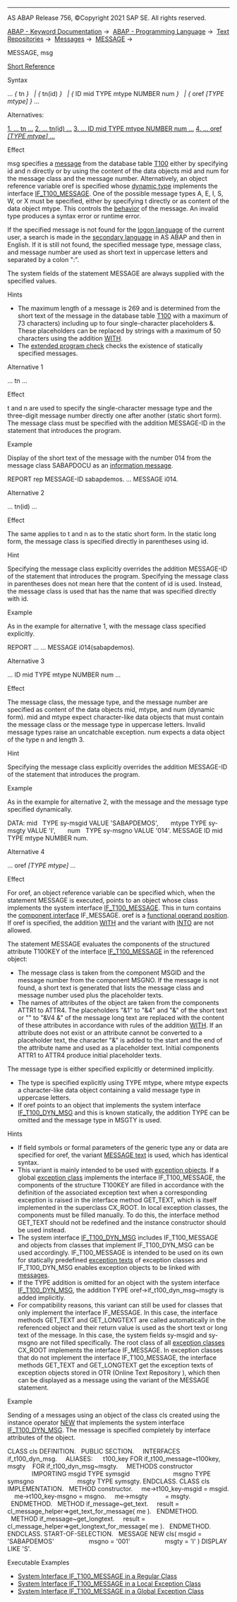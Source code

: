   

* * *

AS ABAP Release 756, ©Copyright 2021 SAP SE. All rights reserved.

[ABAP - Keyword Documentation](javascript:call_link\('abenabap.htm'\)) →  [ABAP - Programming Language](javascript:call_link\('abenabap_reference.htm'\)) →  [Text Repositories](javascript:call_link\('abenabap_texts.htm'\)) →  [Messages](javascript:call_link\('abenabap_messages.htm'\)) →  [MESSAGE](javascript:call_link\('abapmessage.htm'\)) → 

MESSAGE, msg

[Short Reference](javascript:call_link\('abapmessage_shortref.htm'\))

Syntax

... *{* tn *}*
  *|* *{* tn(id) *}*
  *|* *{* ID mid TYPE mtype NUMBER num *}*
  *|* *{* oref *\[*TYPE mtype*\]* *}* ...

Alternatives:

[1\. ... tn ...](#!ABAP_ALTERNATIVE_1@1@)
[2\. ... tn(id) ...](#!ABAP_ALTERNATIVE_2@2@)
[3\. ... ID mid TYPE mtype NUMBER num ...](#!ABAP_ALTERNATIVE_3@3@)
[4\. ... oref *\[*TYPE mtype*\]* ...](#!ABAP_ALTERNATIVE_4@4@)

Effect

msg specifies a [message](javascript:call_link\('abenmessage_glosry.htm'\) "Glossary Entry") from the database table [T100](javascript:call_link\('abenabap_messages_storing.htm'\)) either by specifying id and n directly or by using the content of the data objects mid and num for the message class and the message number. Alternatively, an object reference variable oref is specified whose [dynamic type](javascript:call_link\('abendynamic_type_glosry.htm'\) "Glossary Entry") implements the interface [IF\_T100\_MESSAGE](javascript:call_link\('abenif_t100_message.htm'\)). One of the possible message types A, E, I, S, W, or X must be specified, either by specifying t directly or as content of the data object mtype. This controls the [behavior](javascript:call_link\('abenabap_messages_types.htm'\)) of the message. An invalid type produces a syntax error or runtime error.

If the specified message is not found for the [logon language](javascript:call_link\('abenlogon_language_glosry.htm'\) "Glossary Entry") of the current user, a search is made in the [secondary language](javascript:call_link\('abensecondary_language_glosry.htm'\) "Glossary Entry") in AS ABAP and then in English. If it is still not found, the specified message type, message class, and message number are used as short text in uppercase letters and separated by a colon ":".

The system fields of the statement MESSAGE are always supplied with the specified values.

Hints

-   The maximum length of a message is 269 and is determined from the short text of the message in the database table [T100](javascript:call_link\('abenabap_messages_storing.htm'\)) with a maximum of 73 characters) including up to four single-character placeholders &. These placeholders can be replaced by strings with a maximum of 50 characters using the addition [WITH](javascript:call_link\('abapmessage.htm'\)).
-   The [extended program check](javascript:call_link\('abenextended_program_check_glosry.htm'\) "Glossary Entry") checks the existence of statically specified messages.

Alternative 1   

... tn ...

Effect

t and n are used to specify the single-character message type and the three-digit message number directly one after another (static short form). The message class must be specified with the addition MESSAGE-ID in the statement that introduces the program.

Example

Display of the short text of the message with the number 014 from the message class SABAPDOCU as an [information message](javascript:call_link\('abeninformation_message_glosry.htm'\) "Glossary Entry").

REPORT rep MESSAGE-ID sabapdemos.
...
MESSAGE i014.

Alternative 2   

... tn(id) ...

Effect

The same applies to t and n as to the static short form. In the static long form, the message class is specified directly in parentheses using id.

Hint

Specifying the message class explicitly overrides the addition MESSAGE-ID of the statement that introduces the program. Specifying the message class in parentheses does not mean here that the content of id is used. Instead, the message class is used that has the name that was specified directly with id.

Example

As in the example for alternative 1, with the message class specified explicitly.

REPORT ...
...
MESSAGE i014(sabapdemos).

Alternative 3   

... ID mid TYPE mtype NUMBER num ...

Effect

The message class, the message type, and the message number are specified as content of the data objects mid, mtype, and num (dynamic form). mid and mtype expect character-like data objects that must contain the message class or the message type in uppercase letters. Invalid message types raise an uncatchable exception. num expects a data object of the type n and length 3.

Hint

Specifying the message class explicitly overrides the addition MESSAGE-ID of the statement that introduces the program.

Example

As in the example for alternative 2, with the message and the message type specified dynamically.

DATA: mid   TYPE sy-msgid VALUE 'SABAPDEMOS',
      mtype TYPE sy-msgty VALUE 'I',
      num   TYPE sy-msgno VALUE '014'.
MESSAGE ID mid TYPE mtype NUMBER num.

Alternative 4   

... oref *\[*TYPE mtype*\]* ...

Effect

For oref, an object reference variable can be specified which, when the statement MESSAGE is executed, points to an object whose class implements the system interface [IF\_T100\_MESSAGE](javascript:call_link\('abenif_t100_message.htm'\)). This in turn contains the [component interface](javascript:call_link\('abencomponent_interface_glosry.htm'\) "Glossary Entry") IF\_MESSAGE. oref is a [functional operand position](javascript:call_link\('abenfunctional_position_glosry.htm'\) "Glossary Entry"). If oref is specified, the addition [WITH](javascript:call_link\('abapmessage.htm'\)) and the variant with [INTO](javascript:call_link\('abapmessage_into.htm'\)) are not allowed.

The statement MESSAGE evaluates the components of the structured attribute T100KEY of the interface [IF\_T100\_MESSAGE](javascript:call_link\('abenif_t100_message.htm'\)) in the referenced object:

-   The message class is taken from the component MSGID and the message number from the component MSGNO. If the message is not found, a short text is generated that lists the message class and message number used plus the placeholder texts.
-   The names of attributes of the object are taken from the components ATTR1 to ATTR4. The placeholders "&1" to "&4" and "&" of the short text or "" to "&V4 &" of the message long text are replaced with the content of these attributes in accordance with rules of the addition [WITH](javascript:call_link\('abapmessage.htm'\)). If an attribute does not exist or an attribute cannot be converted to a placeholder text, the character "&" is added to the start and the end of the attribute name and used as a placeholder text. Initial components ATTR1 to ATTR4 produce initial placeholder texts.

The message type is either specified explicitly or determined implicitly.

-   The type is specified explicitly using TYPE mtype, where mtype expects a character-like data object containing a valid message type in uppercase letters.
-   If oref points to an object that implements the system interface [IF\_T100\_DYN\_MSG](javascript:call_link\('abenif_t100_dyn_msg.htm'\)) and this is known statically, the addition TYPE can be omitted and the message type in MSGTY is used.

Hints

-   If field symbols or formal parameters of the generic type any or data are specified for oref, the variant [MESSAGE text](javascript:call_link\('abapmessage_text.htm'\)) is used, which has identical syntax.
-   This variant is mainly intended to be used with [exception objects](javascript:call_link\('abenexception_object_glosry.htm'\) "Glossary Entry"). If a global [exception class](javascript:call_link\('abenexception_class_glosry.htm'\) "Glossary Entry") implements the interface IF\_T100\_MESSAGE, the components of the structure T100KEY are filled in accordance with the definition of the associated exception text when a corresponding exception is raised in the interface method GET\_TEXT, which is itself implemented in the superclass CX\_ROOT. In local exception classes, the components must be filled manually. To do this, the interface method GET\_TEXT should not be redefined and the instance constructor should be used instead.
-   The system interface [IF\_T100\_DYN\_MSG](javascript:call_link\('abenif_t100_dyn_msg.htm'\)) includes IF\_T100\_MESSAGE and objects from classes that implement IF\_T100\_DYN\_MSG can be used accordingly. IF\_T100\_MESSAGE is intended to be used on its own for statically predefined [exception texts](javascript:call_link\('abenexception_texts.htm'\)) of exception classes and IF\_T100\_DYN\_MSG enables exception objects to be linked with [messages](javascript:call_link\('abenmessage_exceptions.htm'\)).
-   If the TYPE addition is omitted for an object with the system interface [IF\_T100\_DYN\_MSG](javascript:call_link\('abenif_t100_dyn_msg.htm'\)), the addition TYPE oref->if\_t100\_dyn\_msg~msgty is added implicitly.
-   For compatibility reasons, this variant can still be used for classes that only implement the interface IF\_MESSAGE. In this case, the interface methods GET\_TEXT and GET\_LONGTEXT are called automatically in the referenced object and their return value is used as the short text or long text of the message. In this case, the system fields sy-msgid and sy-msgno are not filled specifically. The root class of all [exception classes](javascript:call_link\('abenexception_class_glosry.htm'\) "Glossary Entry") CX\_ROOT implements the interface IF\_MESSAGE. In exception classes that do not implement the interface IF\_T100\_MESSAGE, the interface methods GET\_TEXT and GET\_LONGTEXT get the exception texts of exception objects stored in OTR (Online Text Repository ), which then can be displayed as a message using the variant of the MESSAGE statement.

Example

Sending of a messages using an object of the class cls created using the instance operator [NEW](javascript:call_link\('abenconstructor_expression_new.htm'\)) that implements the system interface [IF\_T100\_DYN\_MSG](javascript:call_link\('abenif_t100_dyn_msg.htm'\)). The message is specified completely by interface attributes of the object.

CLASS cls DEFINITION.
  PUBLIC SECTION.
    INTERFACES if\_t100\_dyn\_msg.
    ALIASES:
     t100\_key FOR if\_t100\_message~t100key,
     msgty    FOR if\_t100\_dyn\_msg~msgty.
    METHODS constructor
              IMPORTING msgid TYPE symsgid
                        msgno TYPE symsgno
                        msgty TYPE symsgty.
ENDCLASS.
CLASS cls IMPLEMENTATION.
  METHOD constructor.
    me->t100\_key-msgid = msgid.
    me->t100\_key-msgno = msgno.
    me->msgty          = msgty.
  ENDMETHOD.
  METHOD if\_message~get\_text.
    result = cl\_message\_helper=>get\_text\_for\_message( me ).
  ENDMETHOD.
  METHOD if\_message~get\_longtext.
    result = cl\_message\_helper=>get\_longtext\_for\_message( me ).
  ENDMETHOD.
ENDCLASS.
START-OF-SELECTION.
  MESSAGE NEW cls( msgid = 'SABAPDEMOS'
                   msgno = '001'
                   msgty = 'I' ) DISPLAY LIKE 'S'.

Executable Examples

-   [System Interface IF\_T100\_MESSAGE in a Regular Class](javascript:call_link\('abenif_t100_message_abexa.htm'\))
-   [System Interface IF\_T100\_MESSAGE in a Local Exception Class](javascript:call_link\('abenmessage_interface_abexa.htm'\))
-   [System Interface IF\_T100\_MESSAGE in a Global Exception Class](javascript:call_link\('abenmessage_interface_global_abexa.htm'\))